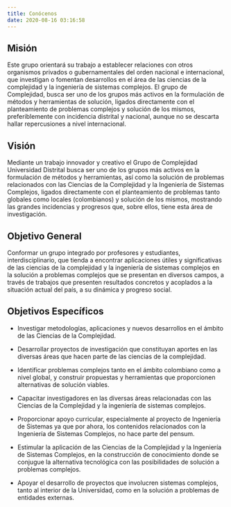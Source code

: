 ```yaml
---
title: Conócenos
date: 2020-08-16 03:16:58
---
```


## Misión

Este grupo orientará su trabajo a establecer relaciones con otros organismos privados o gubernamentales del orden nacional e internacional, que investigan o fomentan desarrollos en el área de las ciencias de la complejidad y la ingeniería de sistemas complejos. El grupo de Complejidad, busca ser uno de los grupos más activos en la formulación de métodos y herramientas de solución, ligados directamente con el planteamiento de problemas complejos y solución de los mismos, preferiblemente con incidencia distrital y nacional, aunque no se descarta hallar repercusiones a nivel internacional.


## Visión

Mediante un trabajo innovador y creativo el Grupo de Complejidad Universidad Distrital busca ser uno de los grupos más activos en la formulación de métodos y herramientas, así como la solución de problemas relacionados con las Ciencias de la Complejidad y la Ingeniería de Sistemas Complejos, ligados directamente con el planteamiento de problemas tanto globales como locales (colombianos) y solución de los mismos, mostrando las grandes incidencias y progresos que, sobre ellos, tiene esta área de investigación.


## Objetivo General

Conformar un grupo integrado por profesores y estudiantes, interdisciplinario, que tienda a encontrar aplicaciones útiles y significativas de las ciencias de la complejidad y la ingeniería de sistemas complejos en la solución a problemas complejos que se presentan en diversos campos, a través de trabajos que presenten resultados concretos y acoplados a la situación actual del país, a su dinámica y progreso social.


## Objetivos Específicos

- Investigar metodologías, aplicaciones y nuevos desarrollos en el ámbito de las Ciencias de la Complejidad. 

- Desarrollar proyectos de investigación que constituyan aportes en las diversas áreas que hacen parte de las ciencias de la complejidad.

- Identificar problemas complejos tanto en el ámbito colombiano como a nivel global, y construir propuestas y herramientas que proporcionen alternativas de solución viables.

- Capacitar investigadores en las diversas áreas relacionadas con las Ciencias de la Complejidad y la ingeniería de sistemas complejos.

- Proporcionar apoyo curricular, especialmente al proyecto de Ingeniería de Sistemas ya que por ahora, los contenidos relacionados con la Ingeniería de Sistemas Complejos, no hace parte del pensum.

- Estimular la aplicación de las Ciencias de la Complejidad y la Ingeniería de Sistemas Complejos, en la construcción de conocimiento donde se conjugue la alternativa tecnológica con las posibilidades de solución a problemas complejos.

- Apoyar el desarrollo de proyectos que involucren sistemas complejos, tanto al interior de la Universidad, como en la solución a problemas de entidades externas.
